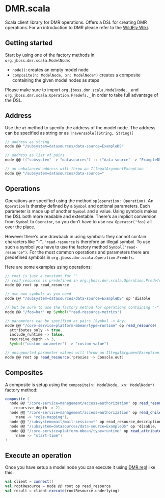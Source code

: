 # DMR.scala

Scala client library for DMR operations. Offers a DSL for creating DMR operations.
For an introduction to DMR please refer to the [WildFly Wiki](https://docs.jboss.org/author/display/WFLY8/Detyped+management+and+the+jboss-dmr+library).

## Getting started

Start by using one of the factory methods in `org.jboss.dmr.scala.ModelNode`:

- `node()`: creates an empty model node
- `composite(n: ModelNode, xn: ModelNode*)` creates a composite containing the given model nodes as steps

Please make sure to import `org.jboss.dmr.scala.ModelNode._` and `org.jboss.dmr.scala.Operation.Predefs._` in order
to take full advantage of the DSL.

## Address

Use the `at` method to specify the address of the model node. The address can be specified as string or as
`Traversable[(String, String)]`

```scala
// address as string
node @@ "/subsystem=datasources/data-source=ExampleDS"

// address as list of pairs
node @@ (("subsystem" -> "datasources") :: ("data-source" -> "ExampleDS") :: Nil)

// an unbalanced address will throw an IllegalArgumentException
node @@ "/subsystem=datasources/data-source="
```

## Operations

Operations are specified using the method `op(operation: Operation)`. An `Operation` is thereby defined by a
`Symbol` and optional parameters. Each parameter is made up of another `Symbol` and a value. Using symbols
makes the DSL both more readable and extentable. There's an implicit conversion from `Symbol` to `Operator`, so
you don't have to use `new Operator('foo)` all over the place.

However there's one drawback in using symbols: they cannot contain characters like "-". `'read-resource` is therefore
an illegal symbol. To use such a symbol you have to use the factory method `Symbol("read-resource")`. For the most
common operations and parameters there are predefined symbols in `org.jboss.dmr.scala.Operation.Predefs`.

Here are some examples using operations:

```scala
// root is just a constant for ""
// read_resource is predefined in org.jboss.dmr.scala.Operation.Predefs
node @@ root op read_resource

// use own symbols as you need
node @@ "/subsystem=datasources/data-source=ExampleDS" op 'disable

// but be sure to use the factory method for operations containing "-"
node @@ "/foo=bar" op Symbol("read-resource-metrics")

// parameters can be specified as pairs (Symbol -> Any)
node @@ "/core-service=platform-mbean/type=runtime" op read_resource(
  attributes_only -> true,
  include_runtime -> false,
  recursive_depth -> 3,
  Symbol("custom-parameter") -> "custom-value")

// unsupported parameter values will throw an IllegalArgumentException
node @@ root op read_resource('proxies -> Console.out)
```

## Composites

A composite is setup using the `composite(n: ModelNode, xn: ModelNode*)` factory method:

```scala
composite (
  node @@ "/core-service=management/access=authorization" op read_resource(
    recursive_depth -> 2),
  node @@ "/core-service=management/access=authorization" op read_children_names(
    'name -> "role-mapping"),
  node @@ "/subsystem=mail/mail-session=*" op read_resource_description,
  node @@ "/subsystem=datasources/data-source=ExampleDS" op 'disable,
  node @@ "/core-service=platform-mbean/type=runtime" op read_attribute(
    'name -> "start-time")
)
```

## Execute an operation

Once you have setup a model node you can execute it using [DMR.repl](https://github.com/heiko-braun/dmr-repl) like
this:

```scala
val client = connect()
val rootResource = node @@ root op read_resource
val result = client.execute(rootResource.underlying)
```